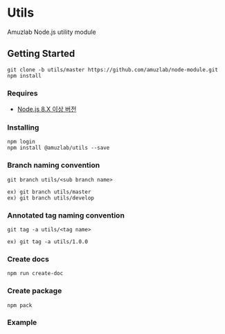 # **Utils**
Amuzlab Node.js utility module

## Getting Started
```
git clone -b utils/master https://github.com/amuzlab/node-module.git
npm install
```

### Requires
* [Node.js 8.X 이상 버전](https://nodejs.org/en/docs/)

### Installing
```
npm login
npm install @amuzlab/utils --save
```

### Branch naming convention
```
git branch utils/<sub branch name>

ex) git branch utils/master
ex) git branch utils/develop
```

### Annotated tag naming convention
```
git tag -a utils/<tag name>

ex) git tag -a utils/1.0.0
```

### Create docs
```
npm run create-doc
```

### Create package
```
npm pack
```

### Example
```
```
